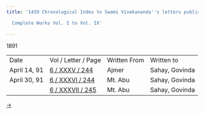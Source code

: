 ```yaml
---
title: '1439 Chronological Index to Swami Vivekananda''s letters published in the

  Complete Works Vol. I to Vol. IX'

---
```





1891

<div class="center">

|              |                                                                                 |              |                |
|--------------|---------------------------------------------------------------------------------|--------------|----------------|
| Date         | Vol / Letter / Page                                                             | Written From | Written to     |
| April 14, 91 | [6 / XXXV / 244](../../../volume_6/epistles_second_series/)   | Ajmer        | Sahay, Govinda |
| April 30, 91 | [6 / XXXVI / 244](../../../volume_6/epistles_second_series/)  | Mt. Abu      | Sahay, Govinda |
|              | [6 / XXXVII / 245](../../../volume_6/epistles_second_series/) | Mt. Abu      | Sahay, Govinda |

[→](1892.htm)